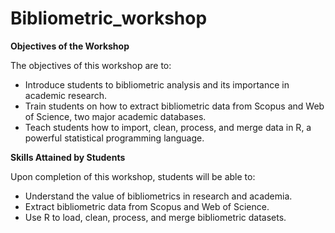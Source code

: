 # Bibliometric_workshop

**Objectives of the Workshop**

The objectives of this workshop are to:
 - Introduce students to bibliometric analysis and its importance in academic research.
 - Train students on how to extract bibliometric data from Scopus and Web of Science, two major academic
databases.
 - Teach students how to import, clean, process, and merge data in R, a powerful statistical programming language.
 
**Skills Attained by Students**

Upon completion of this workshop, students will be able to:
 - Understand the value of bibliometrics in research and academia.
 - Extract bibliometric data from Scopus and Web of Science.
 - Use R to load, clean, process, and merge bibliometric datasets.
 
 
